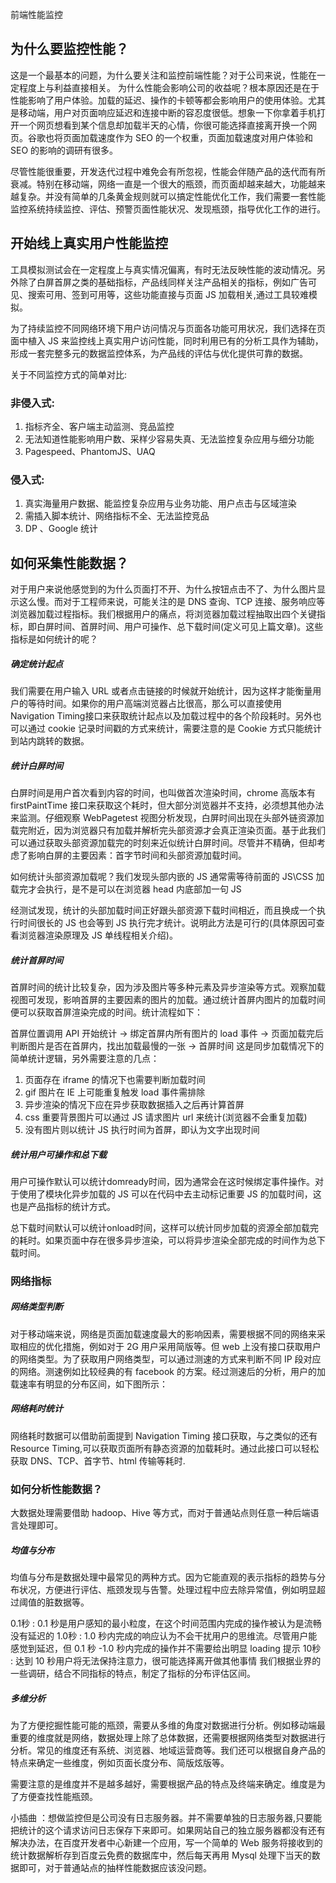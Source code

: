 前端性能监控

## 为什么要监控性能？

这是一个最基本的问题，为什么要关注和监控前端性能？对于公司来说，性能在一定程度上与利益直接相关。
为什么性能会影响公司的收益呢？根本原因还是在于性能影响了用户体验。加载的延迟、操作的卡顿等都会影响用户的使用体验。尤其是移动端，用户对页面响应延迟和连接中断的容忍度很低。想象一下你拿着手机打开一个网页想看到某个信息却加载半天的心情，你很可能选择直接离开换一个网页。谷歌也将页面加载速度作为 SEO 的一个权重，页面加载速度对用户体验和 SEO 的影响的调研有很多。

尽管性能很重要，开发迭代过程中难免会有所忽视，性能会伴随产品的迭代而有所衰减。特别在移动端，网络一直是一个很大的瓶颈，而页面却越来越大，功能越来越复杂。并没有简单的几条黄金规则就可以搞定性能优化工作，我们需要一套性能监控系统持续监控、评估、预警页面性能状况、发现瓶颈，指导优化工作的进行。


## 开始线上真实用户性能监控


工具模拟测试会在一定程度上与真实情况偏离，有时无法反映性能的波动情况。另外除了白屏首屏之类的基础指标，产品线同样关注产品相关的指标，例如广告可见、搜索可用、签到可用等，这些功能直接与页面 JS 加载相关,通过工具较难模拟。

为了持续监控不同网络环境下用户访问情况与页面各功能可用状况，我们选择在页面中植入 JS 来监控线上真实用户访问性能，同时利用已有的分析工具作为辅助，形成一套完整多元的数据监控体系，为产品线的评估与优化提供可靠的数据。

关于不同监控方式的简单对比:
### 非侵入式:    
1. 指标齐全、客户端主动监测、竞品监控   
2. 无法知道性能影响用户数、采样少容易失真、无法监控复杂应用与细分功能   
3. Pagespeed、PhantomJS、UAQ


### 侵入式:
1.  真实海量用户数据、能监控复杂应用与业务功能、用户点击与区域渲染
2.   需插入脚本统计、网络指标不全、无法监控竞品   
3.   DP 、Google 统计

## 如何采集性能数据？

对于用户来说他感觉到的为什么页面打不开、为什么按钮点击不了、为什么图片显示这么慢。而对于工程师来说，可能关注的是 DNS 查询、TCP 连接、服务响应等浏览器加载过程指标。我们根据用户的痛点，将浏览器加载过程抽取出四个关键指标，即白屏时间、首屏时间、用户可操作、总下载时间(定义可见上篇文章)。这些指标是如何统计的呢？

##### 确定统计起点

我们需要在用户输入 URL 或者点击链接的时候就开始统计，因为这样才能衡量用户的等待时间。如果你的用户高端浏览器占比很高，那么可以直接使用Navigation Timing接口来获取统计起点以及加载过程中的各个阶段耗时。另外也可以通过 cookie 记录时间戳的方式来统计，需要注意的是 Cookie 方式只能统计到站内跳转的数据。

##### 统计白屏时间

白屏时间是用户首次看到内容的时间，也叫做首次渲染时间，chrome 高版本有 firstPaintTime 接口来获取这个耗时，但大部分浏览器并不支持，必须想其他办法来监测。仔细观察 WebPagetest 视图分析发现，白屏时间出现在头部外链资源加载完附近，因为浏览器只有加载并解析完头部资源才会真正渲染页面。基于此我们可以通过获取头部资源加载完的时刻来近似统计白屏时间。尽管并不精确，但却考虑了影响白屏的主要因素：首字节时间和头部资源加载时间。

如何统计头部资源加载呢？我们发现头部内嵌的 JS 通常需等待前面的 JS\CSS 加载完才会执行，是不是可以在浏览器 head 内底部加一句 JS 

经测试发现，统计的头部加载时间正好跟头部资源下载时间相近，而且换成一个执行时间很长的 JS 也会等到 JS 执行完才统计。说明此方法是可行的(具体原因可查看浏览器渲染原理及 JS 单线程相关介绍)。

##### 统计首屏时间

首屏时间的统计比较复杂，因为涉及图片等多种元素及异步渲染等方式。观察加载视图可发现，影响首屏的主要因素的图片的加载。通过统计首屏内图片的加载时间便可以获取首屏渲染完成的时间。统计流程如下：

首屏位置调用 API 开始统计 -> 绑定首屏内所有图片的 load 事件 -> 页面加载完后判断图片是否在首屏内，找出加载最慢的一张 -> 首屏时间
这是同步加载情况下的简单统计逻辑，另外需要注意的几点：

1. 页面存在 iframe 的情况下也需要判断加载时间
2. gif 图片在 IE 上可能重复触发 load 事件需排除
3. 异步渲染的情况下应在异步获取数据插入之后再计算首屏
4. css 重要背景图片可以通过 JS 请求图片 url 来统计(浏览器不会重复加载)
5. 没有图片则以统计 JS 执行时间为首屏，即认为文字出现时间

##### 统计用户可操作和总下载

用户可操作默认可以统计domready时间，因为通常会在这时候绑定事件操作。对于使用了模块化异步加载的 JS 可以在代码中去主动标记重要 JS 的加载时间，这也是产品指标的统计方式。

总下载时间默认可以统计onload时间，这样可以统计同步加载的资源全部加载完的耗时。如果页面中存在很多异步渲染，可以将异步渲染全部完成的时间作为总下载时间。

### 网络指标

##### 网络类型判断

对于移动端来说，网络是页面加载速度最大的影响因素，需要根据不同的网络来采取相应的优化措施，例如对于 2G 用户采用简版等。但 web 上没有接口获取用户的网络类型。为了获取用户网络类型，可以通过测速的方式来判断不同 IP 段对应的网络。测速例如比较经典的有 facebook 的方案。经过测速后的分析，用户的加载速率有明显的分布区间，如下图所示：

##### 网络耗时统计

网络耗时数据可以借助前面提到 Navigation Timing 接口获取，与之类似的还有Resource Timing,可以获取页面所有静态资源的加载耗时。通过此接口可以轻松获取 DNS、TCP、首字节、html 传输等耗时.

###  如何分析性能数据？

大数据处理需要借助 hadoop、Hive 等方式，而对于普通站点则任意一种后端语言处理即可。

##### 均值与分布

均值与分布是数据处理中最常见的两种方式。因为它能直观的表示指标的趋势与分布状况，方便进行评估、瓶颈发现与告警。处理过程中应去除异常值，例如明显超过阈值的脏数据等。


0.1秒 : 0.1 秒是用户感知的最小粒度，在这个时间范围内完成的操作被认为是流畅没有延迟的
1.0秒 : 1.0 秒内完成的响应认为不会干扰用户的思维流。尽管用户能感觉到延迟，但 0.1 秒 -1.0 秒内完成的操作并不需要给出明显 loading 提示
10秒 : 达到 10 秒用户将无法保持注意力，很可能选择离开做其他事情
我们根据业界的一些调研，结合不同指标的特点，制定了指标的分布评估区间。



##### 多维分析

为了方便挖掘性能可能的瓶颈，需要从多维的角度对数据进行分析。例如移动端最重要的维度就是网络，数据处理上除了总体数据，还需要根据网络类型对数据进行分析。常见的维度还有系统、浏览器、地域运营商等。我们还可以根据自身产品的特点来确定一些维度，例如页面长度分布、简版炫版等。

需要注意的是维度并不是越多越好，需要根据产品的特点及终端来确定。维度是为了方便查找性能瓶颈。

小插曲 ：想做监控但是公司没有日志服务器。并不需要单独的日志服务器,只要能把统计的这个请求访问日志保存下来即可。如果网站自己的独立服务器都没有还有解决办法，在百度开发者中心新建一个应用，写一个简单的 Web 服务将接收到的统计数据解析存到百度云免费的数据库中，然后每天再用 Mysql 处理下当天的数据即可，对于普通站点的抽样性能数据应该没问题。
 